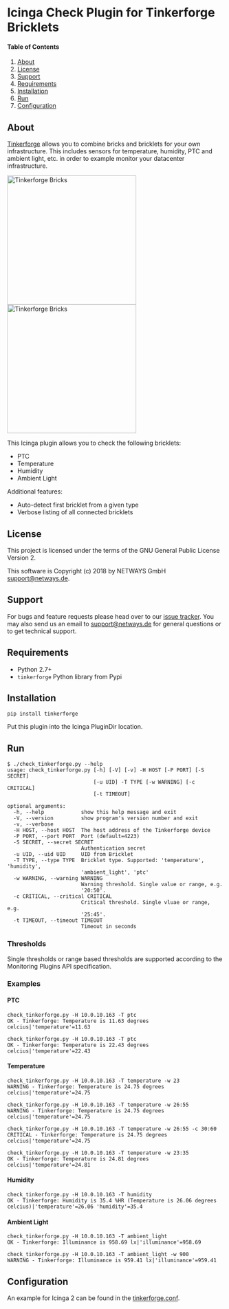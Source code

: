 # Icinga Check Plugin for Tinkerforge Bricklets

#### Table of Contents

1. [About](#about)
2. [License](#license)
3. [Support](#support)
4. [Requirements](#requirements)
5. [Installation](#installation)
6. [Run](#run)
7. [Configuration](#configuration)

## About

[Tinkerforge](https://www.tinkerforge.com) allows you to combine bricks and bricklets for your own infrastructure.
This includes sensors for temperature, humidity, PTC and ambient light, etc. in order
to example monitor your datacenter infrastructure.

<img src="https://github.com/NETWAYS/check_tinkerforge/raw/master/doc/images/tinkerforge_bricks.jpg" alt="Tinkerforge Bricks" height="300">
<img src="https://github.com/NETWAYS/check_tinkerforge/raw/master/doc/images/tinkerforge_bricklets.jpg" alt="Tinkerforge Bricks" height="300">

This Icinga plugin allows you to check the following bricklets:

* PTC
* Temperature
* Humidity
* Ambient Light

Additional features:

* Auto-detect first bricklet from a given type
* Verbose listing of all connected bricklets

## License

This project is licensed under the terms of the GNU General Public License Version 2.

This software is Copyright (c) 2018 by NETWAYS GmbH [support@netways.de](mailto:support@netways.de).

## Support

For bugs and feature requests please head over to our [issue tracker](https://github.com/NETWAYS/check_tinkerforge/issues).
You may also send us an email to [support@netways.de](mailto:support@netways.de) for general questions or to get technical support.

## Requirements

* Python 2.7+
* `tinkerforge` Python library from Pypi

## Installation

```
pip install tinkerforge
```

Put this plugin into the Icinga PluginDir location.

## Run

```
$ ./check_tinkerforge.py --help
usage: check_tinkerforge.py [-h] [-V] [-v] -H HOST [-P PORT] [-S SECRET]
                            [-u UID] -T TYPE [-w WARNING] [-c CRITICAL]
                            [-t TIMEOUT]

optional arguments:
  -h, --help            show this help message and exit
  -V, --version         show program's version number and exit
  -v, --verbose
  -H HOST, --host HOST  The host address of the Tinkerforge device
  -P PORT, --port PORT  Port (default=4223)
  -S SECRET, --secret SECRET
                        Authentication secret
  -u UID, --uid UID     UID from Bricklet
  -T TYPE, --type TYPE  Bricklet type. Supported: 'temperature', 'humidity',
                        'ambient_light', 'ptc'
  -w WARNING, --warning WARNING
                        Warning threshold. Single value or range, e.g.
                        '20:50'.
  -c CRITICAL, --critical CRITICAL
                        Critical threshold. Single vluae or range, e.g.
                        '25:45'.
  -t TIMEOUT, --timeout TIMEOUT
                        Timeout in seconds
```

### Thresholds

Single thresholds or range based thresholds are supported according to the
Monitoring Plugins API specification.

### Examples

#### PTC

```
check_tinkerforge.py -H 10.0.10.163 -T ptc
OK - Tinkerforge: Temperature is 11.63 degrees celcius|'temperature'=11.63

check_tinkerforge.py -H 10.0.10.163 -T ptc
OK - Tinkerforge: Temperature is 22.43 degrees celcius|'temperature'=22.43
```

#### Temperature

```
check_tinkerforge.py -H 10.0.10.163 -T temperature -w 23
WARNING - Tinkerforge: Temperature is 24.75 degrees celcius|'temperature'=24.75

check_tinkerforge.py -H 10.0.10.163 -T temperature -w 26:55
WARNING - Tinkerforge: Temperature is 24.75 degrees celcius|'temperature'=24.75

check_tinkerforge.py -H 10.0.10.163 -T temperature -w 26:55 -c 30:60
CRITICAL - Tinkerforge: Temperature is 24.75 degrees celcius|'temperature'=24.75

check_tinkerforge.py -H 10.0.10.163 -T temperature -w 23:35
OK - Tinkerforge: Temperature is 24.81 degrees celcius|'temperature'=24.81
```

#### Humidity

```
check_tinkerforge.py -H 10.0.10.163 -T humidity
OK - Tinkerforge: Humidity is 35.4 %HR (Temperature is 26.06 degrees celcius)|'temperature'=26.06 'humidity'=35.4
```

#### Ambient Light

```
check_tinkerforge.py -H 10.0.10.163 -T ambient_light
OK - Tinkerforge: Illuminance is 958.69 lx|'illuminance'=958.69

check_tinkerforge.py -H 10.0.10.163 -T ambient_light -w 900
WARNING - Tinkerforge: Illuminance is 959.41 lx|'illuminance'=959.41
```

## Configuration

An example for Icinga 2 can be found in the [tinkerforge.conf](tinkerforge.conf).
